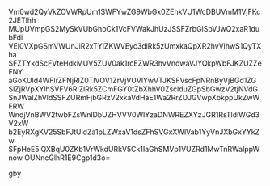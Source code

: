 Vm0wd2QyVkZOVWRpUm1SWFYwZG9WbGx0ZEhkVU1WcDBUVmM1VjFKc2JETlhh
MUpUVmpGS2MySkVUbGhoCk1VcFVWakJhUzJSSFZrbGlSbVJwQ2xaR1dubFdi
VEI0VXpGSmVWUnJiR2xTYlZKWVEyc3dlRk5zUmxkaQpXR2hvVlhwS1QyTXha
SFZTYkdScFVteHdkMUV5ZUV0ak1rcEZWR3hvVndwaVJYQkpWbFJKZUZZeFNY
aGoKUld4WFlrZFNjRlZ0TlVOV1ZrVjVUVlYwVTJKSFVscFpNRnByVjBGd1ZG
SlZjRVpXYlhSVFV6RlZlRk5ZCmFGY0tZbXhhV0ZsclduZGpSbGwzV2tjNVdG
SnJWalZhVldSSFZURmFjbGRzV2xkaVdHaE1Wa2RrZDJGVwpXbkppUkZwWFRW
WndjVnBWV2twbFZsWnlDbUZHVVV0WlYzaDNWREZXYzJGR1RsTldiWGd3V2xW
b2EyRXgKV25SbFJtUldZa1pLZWxaV1dsZFhSVGxXWlVab1YyVnJXbGxYYkZw
SFpHeE5lQXBqU0ZKb1VrWkdURkV5Ck1IaGhSMVp1VUZRd1MwTnRWalppWnow
OUNncGlhR1E9Cgp1d3o=

gby